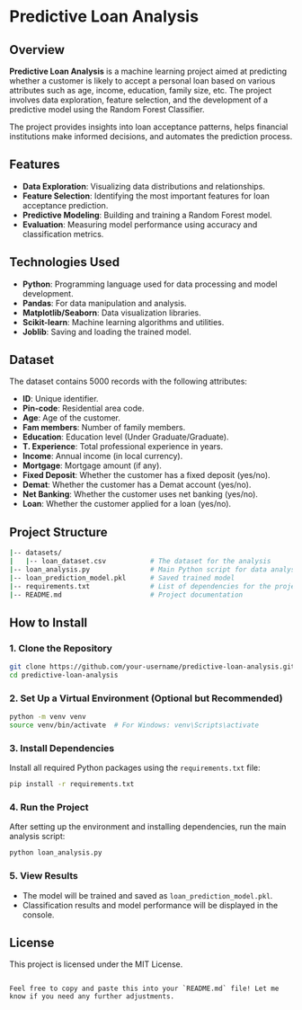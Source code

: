 # Predictive Loan Analysis

## Overview
**Predictive Loan Analysis** is a machine learning project aimed at predicting whether a customer is likely to accept a personal loan based on various attributes such as age, income, education, family size, etc. The project involves data exploration, feature selection, and the development of a predictive model using the Random Forest Classifier.

The project provides insights into loan acceptance patterns, helps financial institutions make informed decisions, and automates the prediction process.

## Features
- **Data Exploration**: Visualizing data distributions and relationships.
- **Feature Selection**: Identifying the most important features for loan acceptance prediction.
- **Predictive Modeling**: Building and training a Random Forest model.
- **Evaluation**: Measuring model performance using accuracy and classification metrics.

## Technologies Used
- **Python**: Programming language used for data processing and model development.
- **Pandas**: For data manipulation and analysis.
- **Matplotlib/Seaborn**: Data visualization libraries.
- **Scikit-learn**: Machine learning algorithms and utilities.
- **Joblib**: Saving and loading the trained model.

## Dataset
The dataset contains 5000 records with the following attributes:
- **ID**: Unique identifier.
- **Pin-code**: Residential area code.
- **Age**: Age of the customer.
- **Fam members**: Number of family members.
- **Education**: Education level (Under Graduate/Graduate).
- **T. Experience**: Total professional experience in years.
- **Income**: Annual income (in local currency).
- **Mortgage**: Mortgage amount (if any).
- **Fixed Deposit**: Whether the customer has a fixed deposit (yes/no).
- **Demat**: Whether the customer has a Demat account (yes/no).
- **Net Banking**: Whether the customer uses net banking (yes/no).
- **Loan**: Whether the customer applied for a loan (yes/no).

## Project Structure

```bash
|-- datasets/
|   |-- loan_dataset.csv           # The dataset for the analysis
|-- loan_analysis.py               # Main Python script for data analysis and model building
|-- loan_prediction_model.pkl      # Saved trained model
|-- requirements.txt               # List of dependencies for the project
|-- README.md                      # Project documentation
```

## How to Install

### 1. Clone the Repository
```bash
git clone https://github.com/your-username/predictive-loan-analysis.git
cd predictive-loan-analysis
```

### 2. Set Up a Virtual Environment (Optional but Recommended)
```bash
python -m venv venv
source venv/bin/activate  # For Windows: venv\Scripts\activate
```

### 3. Install Dependencies
Install all required Python packages using the `requirements.txt` file:
```bash
pip install -r requirements.txt
```

### 4. Run the Project
After setting up the environment and installing dependencies, run the main analysis script:
```bash
python loan_analysis.py
```

### 5. View Results
- The model will be trained and saved as `loan_prediction_model.pkl`.
- Classification results and model performance will be displayed in the console.

## License
This project is licensed under the MIT License.
```

Feel free to copy and paste this into your `README.md` file! Let me know if you need any further adjustments.
